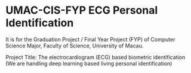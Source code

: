 # UMAC-CIS-FYP ECG Personal Identification
It is for the Graduation Project / Final Year Project (FYP) of Computer Science Major, Faculty of Science, University of Macau. 

Project Title: The electrocardiogram (ECG) based biometric identification 
(We are handling deep learning based living personal identification)
